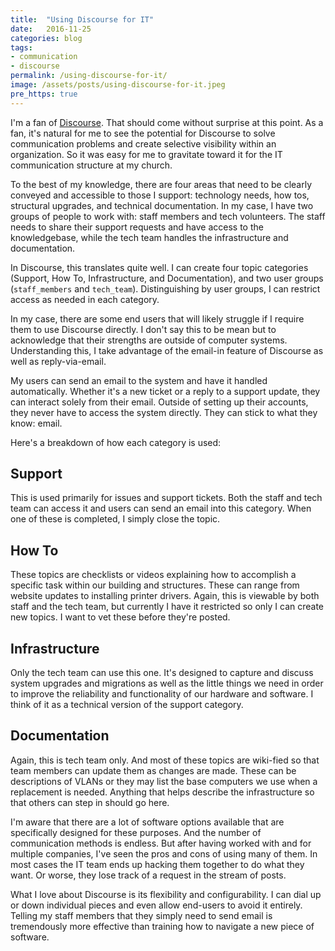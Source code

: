 ```yaml
---
title:  "Using Discourse for IT"
date:   2016-11-25
categories: blog
tags:
- communication
- discourse
permalink: /using-discourse-for-it/
image: /assets/posts/using-discourse-for-it.jpeg
pre_https: true
---
```

I'm a fan of [Discourse](http://discourse.org). That should come without surprise at this point. As a fan, it's natural for me to see the potential for Discourse to solve communication problems and create selective visibility within an organization. So it was easy for me to gravitate toward it for the IT communication structure at my church.
<!--more-->

To the best of my knowledge, there are four areas that need to be clearly conveyed and accessible to those I support: technology needs, how tos, structural upgrades, and technical documentation. In my case, I have two groups of people to work with: staff members and tech volunteers. The staff needs to share their support requests and have access to the knowledgebase, while the tech team handles the infrastructure and documentation.

In Discourse, this translates quite well. I can create four topic categories (Support, How To, Infrastructure, and Documentation), and two user groups (`staff_members` and `tech_team`).  Distinguishing by user groups, I can restrict access as needed in each category.

In my case, there are some end users that will likely struggle if I require them to use Discourse directly. I don't say this to be mean but to acknowledge that their strengths are outside of computer systems. Understanding this, I take advantage of the email-in feature of Discourse as well as reply-via-email.

My users can send an email to the system and have it handled automatically. Whether it's a new ticket or a reply to a support update, they can interact solely from their email. Outside of setting up their accounts, they never have to access the system directly. They can stick to what they know: email.

Here's a breakdown of how each category is used:

## Support

This is used primarily for issues and support tickets. Both the staff and tech team can access it and users can send an email into this category. When one of these is completed, I simply close the topic.

## How To

These topics are checklists or videos explaining how to accomplish a specific task within our building and structures. These can range from website updates to installing printer drivers. Again, this is viewable by both staff and the tech team, but currently I have it restricted so only I can create new topics. I want to vet these before they're posted.

## Infrastructure

Only the tech team can use this one. It's designed to capture and discuss system upgrades and migrations as well as the little things we need in order to improve the reliability and functionality of our hardware and software. I think of it as a technical version of the support category.

## Documentation

Again, this is tech team only. And most of these topics are wiki-fied so that team members can update them as changes are made. These can be descriptions of VLANs or they may list the base computers we use when a replacement is needed. Anything that helps describe the infrastructure so that others can step in should go here.

I'm aware that there are a lot of software options available that are specifically designed for these purposes. And the number of communication methods is endless. But after having worked with and for multiple companies, I've seen the pros and cons of using many of them. In most cases the IT team ends up hacking them together to do what they want. Or worse, they lose track of a request in the stream of posts.

What I love about Discourse is its flexibility and configurability. I can dial up or down individual pieces and even allow end-users to avoid it entirely. Telling my staff members that they simply need to send email is tremendously more effective than training how to navigate a new piece of software.
